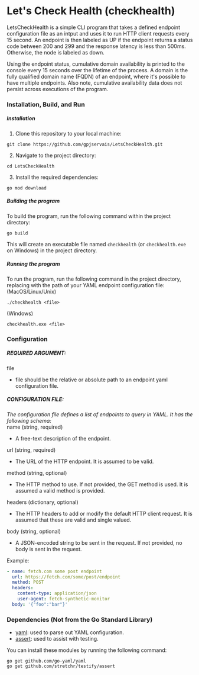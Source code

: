# Let's Check Health (checkhealth)
LetsCheckHealth is a simple CLI program that takes a defined endpoint configuration file as an intput and uses it to run HTTP client requests every 15 second. An endpoint is then labeled as UP if the endpoint returns a status code between 200 and 299 and the response latency is less than 500ms. Otherwise, the node is labeled as down.

Using the endpoint status, cumulative domain availability is printed to the console every 15 seconds over the lifetime of the process. A domain is the fully qualified domain name (FQDN) of an endpoint, where it's possible to have multiple endpoints. Also note, cumulative availability data does not persist across executions of the program.

### Installation, Build, and Run
##### Installation
1. Clone this repository to your local machine:
```
git clone https://github.com/gpjservais/LetsCheckHealth.git
```

2. Navigate to the project directory:
```
cd LetsCheckHealth
```

3. Install the required dependencies:
```
go mod download
```

##### Building the program
To build the program, run the following command within the project directory:
```
go build
```

This will create an executable file named `checkhealth` (or `checkhealth.exe` on Windows) in the project directory.

##### Running the program
To run the program, run the following command in the project directory, replacing <file> with the path of your YAML endpoint configuration file:  
(MacOS/Linux/Unix)
```
./checkhealth <file>
```
(Windows)
```
checkhealth.exe <file>
```

### Configuration
##### REQUIRED ARGUMENT:
file
- file should be the relative or absolute path to an endpoint yaml configuration file.

##### CONFIGURATION FILE:
_The configuration file defines a list of endpoints to query in YAML. It has the following schema:_  
name (string, required)
- A free-text description of the endpoint.

url (string, required)
- The URL of the HTTP endpoint. It is assumed to be valid.

method (string, optional)
- The HTTP method to use. If not provided, the GET method is used. It is assumed a valid method is provided.

headers (dictionary, optional)
- The HTTP headers to add or modify the default HTTP client request. It is assumed that these are valid and single valued.

body (string, optional)
- A JSON-encoded string to be sent in the request. If not provided, no body is sent in the request.

Example:
```yaml
- name: fetch.com some post endpoint
  url: https://fetch.com/some/post/endpoint
  method: POST
  headers:
    content-type: application/json
    user-agent: fetch-synthetic-monitor
  body: '{"foo":"bar"}'
```

### Dependencies (Not from the Go Standard Library)
- [yaml](https://github.com/go-yaml/yaml): used to parse out YAML configuration.
- [assert](https://github.com/go-playground/assert): used to assist with testing.

You can install these modules by running the following command:
```
go get github.com/go-yaml/yaml
go get github.com/stretchr/testify/assert
```
